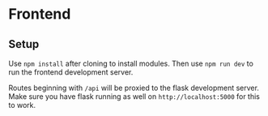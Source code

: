 # Frontend

## Setup

Use `npm install` after cloning to install modules. Then use `npm run dev` to run the frontend development server.

Routes beginning with `/api` will be proxied to the flask development server. Make sure you have flask running as well on `http://localhost:5000` for this to work.